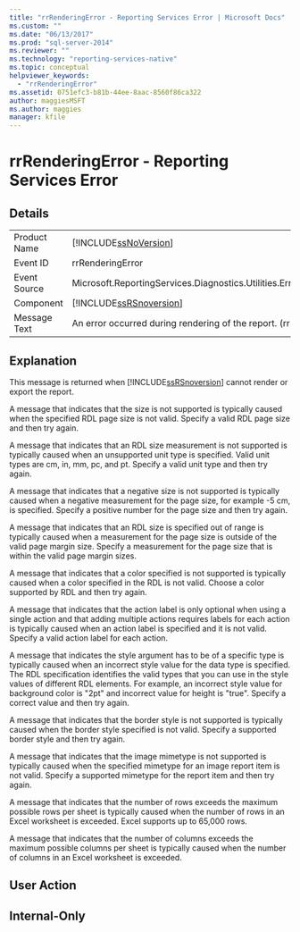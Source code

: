 ```yaml
---
title: "rrRenderingError - Reporting Services Error | Microsoft Docs"
ms.custom: ""
ms.date: "06/13/2017"
ms.prod: "sql-server-2014"
ms.reviewer: ""
ms.technology: "reporting-services-native"
ms.topic: conceptual
helpviewer_keywords: 
  - "rrRenderingError"
ms.assetid: 0751efc3-b81b-44ee-8aac-8560f86ca322
author: maggiesMSFT
ms.author: maggies
manager: kfile
---
```

# rrRenderingError - Reporting Services Error
    
## Details  
  
|||  
|-|-|  
|Product Name|[!INCLUDE[ssNoVersion](../../includes/ssnoversion-md.md)]|  
|Event ID|rrRenderingError|  
|Event Source|Microsoft.ReportingServices.Diagnostics.Utilities.ErrorStrings.resources.Strings|  
|Component|[!INCLUDE[ssRSnoversion](../../includes/ssrsnoversion-md.md)]|  
|Message Text|An error occurred during rendering of the report. (rrRenderingError) %1|  
  
## Explanation  
 This message is returned when [!INCLUDE[ssRSnoversion](../../includes/ssrsnoversion-md.md)] cannot render or export the report.  
  
 A message that indicates that the size is not supported is typically caused when the specified RDL page size is not valid. Specify a valid RDL page size and then try again.  
  
 A message that indicates that an RDL size measurement is not supported is typically caused when an unsupported unit type is specified. Valid unit types are cm, in, mm, pc, and pt. Specify a valid unit type and then try again.  
  
 A message that indicates that a negative size is not supported is typically caused when a negative measurement for the page size, for example -5 cm, is specified. Specify a positive number for the page size and then try again.  
  
 A message that indicates that an RDL size is specified out of range is typically caused when a measurement for the page size is outside of the valid page margin size. Specify a measurement for the page size that is within the valid page margin sizes.  
  
 A message that indicates that a color specified is not supported is typically caused when a color specified in the RDL is not valid. Choose a color supported by RDL and then try again.  
  
 A message that indicates that the action label is only optional when using a single action and that adding multiple actions requires labels for each action is typically caused when an action label is specified and it is not valid. Specify a valid action label for each action.  
  
 A message that indicates the style argument has to be of a specific type is typically caused when an incorrect style value for the data type is specified. The RDL specification identifies the valid types that you can use in the style values of different RDL elements. For example, an incorrect style value for background color is "2pt" and incorrect value for height is "true". Specify a correct value and then try again.  
  
 A message that indicates that the border style is not supported is typically caused when the border style specified is not valid. Specify a supported border style and then try again.  
  
 A message that indicates that the image mimetype is not supported is typically caused when the specified mimetype for an image report item is not valid. Specify a supported mimetype for the report item and then try again.  
  
 A message that indicates that the number of rows exceeds the maximum possible rows per sheet is typically caused when the number of rows in an Excel worksheet is exceeded. Excel supports up to 65,000 rows.  
  
 A message that indicates that the number of columns exceeds the maximum possible columns per sheet is typically caused when the number of columns in an Excel worksheet is exceeded.  
  
## User Action  
  
## Internal-Only  
  
